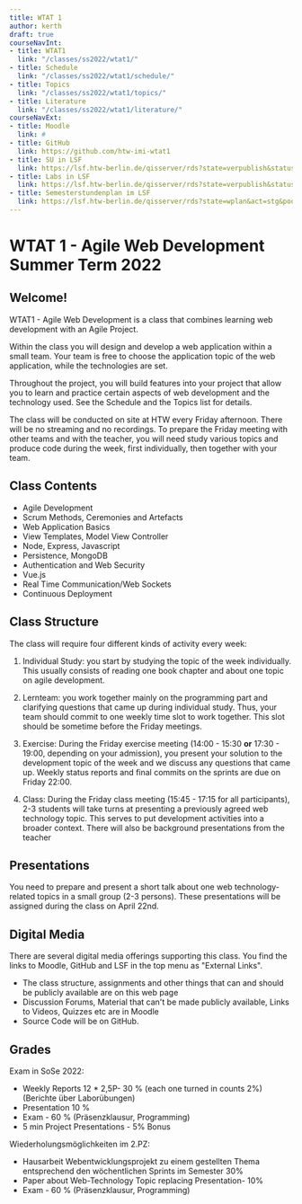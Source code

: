 ```yaml
---
title: WTAT 1
author: kerth
draft: true
courseNavInt:
- title: WTAT1
  link: "/classes/ss2022/wtat1/"
- title: Schedule
  link: "/classes/ss2022/wtat1/schedule/"
- title: Topics
  link: "/classes/ss2022/wtat1/topics/"
- title: Literature
  link: "/classes/ss2022/wtat1/literature/"
courseNavExt:
- title: Moodle
  link: #
- title: GitHub
  link: https://github.com/htw-imi-wtat1
- title: SU in LSF
  link: https://lsf.htw-berlin.de/qisserver/rds?state=verpublish&status=init&vmfile=no&publishid=185088&moduleCall=webInfo&publishConfFile=webInfo&publishSubDir=veranstaltung
- title: Labs in LSF
  link: https://lsf.htw-berlin.de/qisserver/rds?state=verpublish&status=init&vmfile=no&publishid=185084&moduleCall=webInfo&publishConfFile=webInfo&publishSubDir=veranstaltung
- title: Semesterstundenplan im LSF
  link: https://lsf.htw-berlin.de/qisserver/rds?state=wplan&act=stg&pool=stg&P.subc=plan&k_abstgv.abstgvnr=231&idcol=k_abstgv.abstgvnr&idval=231&k_abstgv.dtxt=internationale&r_zuordabstgv.semvonint=5&r_zuordabstgv.sembisint=6&purge=n&getglobal=n&text=Internationale+Medieninformatik+%28B%29%2C+Pr%C3%BCfungsOrdnung+20112
---
```


# WTAT 1 - Agile Web Development Summer Term 2022
## Welcome!

WTAT1 - Agile Web Development is a class that combines learning web development with an Agile Project.

Within the class you will design and develop a web application within a small team. Your team is free to choose the application topic of the web application, while the technologies are set.

Throughout the project, you will build features into your project that allow you to learn and practice certain aspects of web development and the technology used. See the Schedule and the Topics list for details.

The class will be conducted on site at HTW every Friday afternoon. There will be no streaming and no recordings. To prepare the Friday meeting with other teams and with the teacher, you will need study various topics
and produce code during the week, first individually, then together with your team.

## Class Contents

- Agile Development
- Scrum Methods, Ceremonies and Artefacts
- Web Application Basics
- View Templates, Model View Controller
- Node, Express, Javascript
- Persistence, MongoDB
- Authentication and Web Security
- Vue.js
- Real Time Communication/Web Sockets
- Continuous Deployment

## Class Structure

The class will require four different kinds of activity every week:

1. Individual Study: you start by studying the topic of the week individually.
   This usually consists of reading one book chapter and about one topic on agile development.

2. Lernteam: you work together mainly on the programming part and clarifying questions that came up during individual study.
   Thus, your team should commit to one weekly time slot to work together. This slot should be sometime before the Friday meetings.

3. Exercise: During the Friday exercise meeting (14:00 - 15:30 **or** 17:30 - 19:00, depending on your admission), you present your solution to the development topic of the week and we discuss any questions that came up.
   Weekly status reports and final commits on the sprints are due on Friday 22:00.

4. Class: During the Friday class meeting (15:45 - 17:15 for all participants), 2-3 students will take turns at presenting a previously agreed web technology topic. This serves to put development activities into a broader context. There will also be background presentations from the teacher

## Presentations

You need to prepare and present a short talk about one web technology-related topics in a small group (2-3 persons). These presentations will be assigned during the class on April 22nd.

## Digital Media

There are several digital media offerings supporting this class. You find the links to Moodle, GitHub and LSF in the top menu as "External Links".

* The class structure, assignments and other things that can and should be publicly available are on this web page
* Discussion Forums, Material that can't be made publicly available, Links to Videos, Quizzes etc are in Moodle
* Source Code will be on GitHub.

## Grades

Exam in SoSe 2022:

* Weekly Reports 12 * 2,5P- 30 % (each one turned in counts 2%) (Berichte über Laborübungen)
* Presentation 10 %
* Exam - 60 % (Präsenzklausur, Programming)
* 5 min Project Presentations - 5% Bonus

Wiederholungsmöglichkeiten im 2.PZ:

* Hausarbeit Webentwicklungsprojekt zu einem gestellten Thema entsprechend den wöchentlichen Sprints im Semester 30%
* Paper about Web-Technology Topic replacing Presentation- 10%
* Exam - 60 % (Präsenzklausur, Programming)
